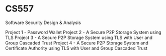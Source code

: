 # CS557
Software Security Design & Analysis

Project 1 - Password Wallet
Project 2 - A Secure P2P Storage System using TLS
Project 3 - A Secure P2P Storage System using TLS with User and Group Cascaded Trust
Project 4 - A Secure P2P Storage System and Certificate Authority using TLS with User and Group Cascaded Trust
